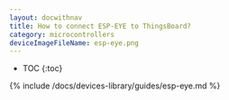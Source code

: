 ```yaml
---
layout: docwithnav
title: How to connect ESP-EYE to ThingsBoard?
category: microcontrollers
deviceImageFileName: esp-eye.png
---
```


* TOC
{:toc}

{% include /docs/devices-library/guides/esp-eye.md %}
